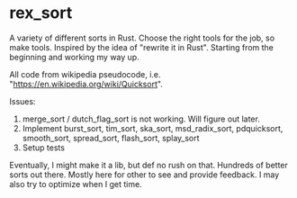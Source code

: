 # rex_sort

A variety of different sorts in Rust. Choose the right tools for the job, so make tools. Inspired by the idea of "rewrite it in Rust". Starting from the beginning and working my way up. 

All code from wikipedia pseudocode, i.e. "https://en.wikipedia.org/wiki/Quicksort". 

Issues: 

1. merge_sort / dutch_flag_sort is not working. Will figure out later.
2. Implement burst_sort, tim_sort, ska_sort, msd_radix_sort, pdquicksort, smooth_sort, spread_sort, flash_sort, splay_sort
3. Setup tests

Eventually, I might make it a lib, but def no rush on that. Hundreds of better sorts out there. Mostly here for other to see and provide feedback. I may also try to optimize when I get time. 
